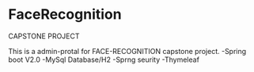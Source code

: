 # FaceRecognition
CAPSTONE PROJECT

This is a admin-protal for FACE-RECOGNITION capstone project.
-Spring boot V2.0
-MySql Database/H2
-Sprng seurity
-Thymeleaf
